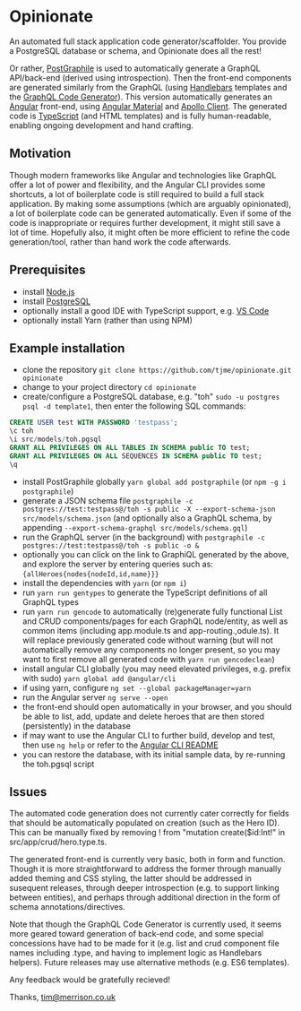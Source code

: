 # Opinionate

An automated full stack application code generator/scaffolder. You provide a PostgreSQL database or schema, and Opinionate does all the rest!

Or rather, [PostGraphile](https://github.com/graphile/postgraphile) is used to automatically generate a GraphQL API/back-end (derived using introspection). Then the front-end components are generated similarly from the GraphQL (using [Handlebars](http://handlebarsjs.com) templates and the [GraphQL Code Generator](https://github.com/dotansimha/graphql-code-generator)). This version automatically generates an [Angular](https://angular.io) front-end, using [Angular Material](https://material.angular.io) and [Apollo Client](https://www.apollographql.com/docs/angular). The generated code is [TypeScript](https://www.typescriptlang.org) (and HTML templates) and is fully human-readable, enabling ongoing development and hand crafting.

## Motivation

Though modern frameworks like Angular and technologies like GraphQL offer a lot of power and flexibility, and the Angular CLI provides some shortcuts, a lot of boilerplate code is still required to build a full stack application. By making some assumptions (which are arguably opinionated), a lot of boilerplate code can be generated automatically. Even if some of the code is inappropriate or requires further development, it might still save a lot of time. Hopefully also, it might often be more efficient to refine the code generation/tool, rather than hand work the code afterwards.

## Prerequisites

- install [Node.js](https://nodejs.org/en)
- install [PostgreSQL](https://www.postgresql.org)
- optionally install a good IDE with TypeScript support, e.g. [VS Code](https://code.visualstudio.com)
- optionally install Yarn (rather than using NPM)

## Example installation

- clone the repository `git clone https://github.com/tjme/opinionate.git opinionate`
- change to your project directory `cd opinionate`
- create/configure a PostgreSQL database, e.g. "toh" `sudo -u postgres psql -d template1`, then enter the following SQL commands:

```sql
CREATE USER test WITH PASSWORD 'testpass';
\c toh
\i src/models/toh.pgsql
GRANT ALL PRIVILEGES ON ALL TABLES IN SCHEMA public TO test;
GRANT ALL PRIVILEGES ON ALL SEQUENCES IN SCHEMA public TO test;
\q
```

- install PostGraphile globally `yarn global add postgraphile` (or `npm -g i postgraphile`)
- generate a JSON schema file `postgraphile -c postgres://test:testpass@/toh -s public -X --export-schema-json src/models/schema.json` (and optionally also a GraphQL schema, by appending `--export-schema-graphql src/models/schema.gql`)
- run the GraphQL server (in the background) with `postgraphile -c postgres://test:testpass@/toh -s public -o &`
- optionally you can click on the link to GraphiQL generated by the above, and explore the server by entering queries such as: `{allHeroes{nodes{nodeId,id,name}}}`
- install the dependencies with `yarn` (or `npm i`)
- run `yarn run gentypes` to generate the TypeScript definitions of all GraphQL types
- run `yarn run gencode` to automatically (re)generate fully functional List and CRUD components/pages for each GraphQL node/entity, as well as common items (including app.module.ts and app-routing.,odule.ts). It will replace previously generated code without warning (but will not automatically remove any components no longer present, so you may want to first remove all generated code with `yarn run gencodeclean`)
- install angular CLI globally (you may need elevated privileges, e.g. prefix with sudo) `yarn global add @angular/cli`
- if using yarn, configure `ng set --global packageManager=yarn`
- run the Angular server `ng serve --open`
- the front-end should open automatically in your browser, and you should be able to list, add, update and delete heroes that are then stored (persistently) in the database
- if may want to use the Angular CLI to further build, develop and test, then use `ng help` or refer to the [Angular CLI README](https://github.com/angular/angular-cli/blob/master/README.md)
- you can restore the database, with its initial sample data, by re-running the toh.pgsql script

## Issues

The automated code generation does not currently cater correctly for fields that should be automatically populated on creation (such as the Hero ID). This can be manually fixed by removing ! from "mutation create($id:Int!" in src/app/crud/hero.type.ts.

The generated front-end is currently very basic, both in form and function. Though it is more straightforward to address the former through manually added theming and CSS styling, the latter should be addressed in susequent releases, through deeper introspection (e.g. to support linking between entities), and perhaps through additional direction in the form of schema annotations/directives.

Note that though the GraphQL Code Generator is currently used, it seems more geared toward generation of back-end code, and some special concessions have had to be made for it (e.g. list and crud component file names including .type, and having to implement logic as Handlebars helpers). Future releases may use alternative methods (e.g. ES6 templates).

Any feedback would be gratefully recieved!

Thanks,
tim@merrison.co.uk
